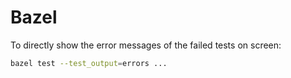 # Bazel

To directly show the error messages of the failed tests on screen:
```bash
bazel test --test_output=errors ...
```
